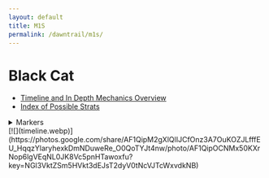 ```yaml
---
layout: default
title: M1S
permalink: /dawntrail/m1s/
---
```

# Black Cat

- [Timeline and In Depth Mechanics Overview](indepth)
- [Index of Possible Strats](strats)


<details markdown=block>
  <summary>Markers</summary>
  ```json
  {"Name":"M1S","MapID":986,
  "A":{"X":100.0,"Y":0.0,"Z":90.0,"ID":0,"Active":true},
  "B":{"X":110.0,"Y":0.0,"Z":100.0,"ID":1,"Active":true},
  "C":{"X":100.0,"Y":0.0,"Z":110.0,"ID":2,"Active":true},
  "D":{"X":90.0,"Y":0.0,"Z":100.0,"ID":3,"Active":true},
  "One":{"X":110.0,"Y":0.0,"Z":95.0,"ID":4,"Active":true},
  "Two":{"X":110.0,"Y":0.0,"Z":105.0,"ID":5,"Active":true},
  "Three":{"X":90.0,"Y":0.0,"Z":105.0,"ID":6,"Active":true},
  "Four":{"X":90.0,"Y":0.0,"Z":95.0,"ID":7,"Active":true}}
  ```
</details>
[![](timeline.webp)](https://photos.google.com/share/AF1QipM2gXlQlIJCfOnz3A7OuKOZJLfffEU_HqqzYlaryhexkDmNDuweRe_O0QoTYJt4nw/photo/AF1QipOCNMx50KXrNop6lgVEqNL0JK8Vc5pnHTawoxfu?key=NGl3VktZSm5HVkt3dEJsT2dyV0tNcVJTcWxvdkNB)
